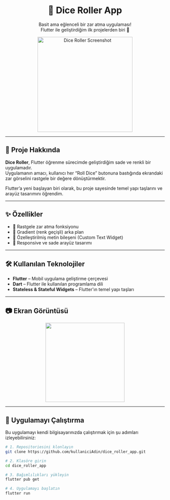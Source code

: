 <h1 align="center">🎲 Dice Roller App</h1>

<p align="center">
  Basit ama eğlenceli bir zar atma uygulaması! <br>
  Flutter ile geliştirdiğim ilk projelerden biri 🎯
</p>

<p align="center">
  <img src="(![Ekran görüntüsü 2025-04-08 003759](https://github.com/user-attachments/assets/390a3c6d-10e2-4846-abe2-2ed95332c4e1)
)
" alt="Dice Roller Screenshot" width="300"/>
</p>

---

## 🚀 Proje Hakkında

**Dice Roller**, Flutter öğrenme sürecimde geliştirdiğim sade ve renkli bir uygulamadır.  
Uygulamanın amacı, kullanıcı her “Roll Dice” butonuna bastığında ekrandaki zar görselini rastgele bir değere dönüştürmektir.

Flutter’a yeni başlayan biri olarak, bu proje sayesinde temel yapı taşlarını ve arayüz tasarımını öğrendim.

---

## ✨ Özellikler

- 🎲 Rastgele zar atma fonksiyonu
- 🎨 Gradient (renk geçişli) arka plan
- 🧩 Özelleştirilmiş metin bileşeni (Custom Text Widget)
- 📱 Responsive ve sade arayüz tasarımı

---

## 🛠 Kullanılan Teknolojiler

- **Flutter** – Mobil uygulama geliştirme çerçevesi  
- **Dart** – Flutter ile kullanılan programlama dili  
- **Stateless & Stateful Widgets** – Flutter'ın temel yapı taşları  

---

## 📷 Ekran Görüntüsü

<p align="center">
  <img src="![Ekran görüntüsü 2025-04-08 003759](https://github.com/user-attachments/assets/c7bb2d9e-7e59-48f6-bfdc-0832b885a396)
" width="250"/>
</p>

---

## 🧪 Uygulamayı Çalıştırma

Bu uygulamayı kendi bilgisayarınızda çalıştırmak için şu adımları izleyebilirsiniz:

```bash
# 1. Repositoriesini klonlayın
git clone https://github.com/kullaniciAdin/dice_roller_app.git

# 2. Klasöre girin
cd dice_roller_app

# 3. Bağımlılıkları yükleyin
flutter pub get

# 4. Uygulamayı başlatın
flutter run
